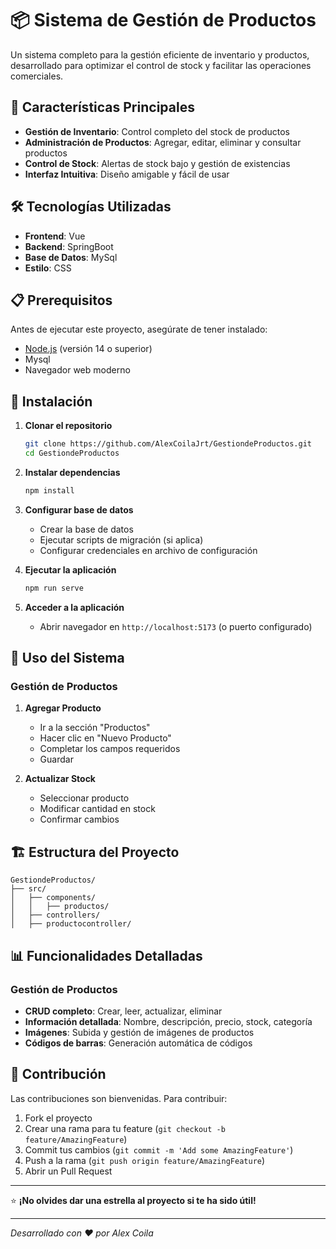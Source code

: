 # 📦 Sistema de Gestión de Productos

Un sistema completo para la gestión eficiente de inventario y productos, desarrollado para optimizar el control de stock y facilitar las operaciones comerciales.

## 🚀 Características Principales

- **Gestión de Inventario**: Control completo del stock de productos
- **Administración de Productos**: Agregar, editar, eliminar y consultar productos
- **Control de Stock**: Alertas de stock bajo y gestión de existencias
- **Interfaz Intuitiva**: Diseño amigable y fácil de usar

## 🛠️ Tecnologías Utilizadas

- **Frontend**: Vue
- **Backend**: SpringBoot
- **Base de Datos**: MySql
- **Estilo**: CSS

## 📋 Prerequisitos

Antes de ejecutar este proyecto, asegúrate de tener instalado:

- [Node.js](https://nodejs.org/) (versión 14 o superior)
- Mysql
- Navegador web moderno

## 🔧 Instalación

1. **Clonar el repositorio**
   ```bash
   git clone https://github.com/AlexCoilaJrt/GestiondeProductos.git
   cd GestiondeProductos
   ```

2. **Instalar dependencias**
   ```bash
   npm install
   ```

3. **Configurar base de datos**
   - Crear la base de datos
   - Ejecutar scripts de migración (si aplica)
   - Configurar credenciales en archivo de configuración

4. **Ejecutar la aplicación**
   ```bash
   npm run serve
   ```

5. **Acceder a la aplicación**
   - Abrir navegador en `http://localhost:5173` (o puerto configurado)

## 📱 Uso del Sistema

### Gestión de Productos

1. **Agregar Producto**
   - Ir a la sección "Productos"
   - Hacer clic en "Nuevo Producto"
   - Completar los campos requeridos
   - Guardar

2. **Actualizar Stock**
   - Seleccionar producto
   - Modificar cantidad en stock
   - Confirmar cambios



## 🏗️ Estructura del Proyecto

```
GestiondeProductos/
├── src/
│   ├── components/
│   │   ├── productos/
│   ├── controllers/
│   ├── productocontroller/

```
## 📊 Funcionalidades Detalladas

### Gestión de Productos
- **CRUD completo**: Crear, leer, actualizar, eliminar
- **Información detallada**: Nombre, descripción, precio, stock, categoría
- **Imágenes**: Subida y gestión de imágenes de productos
- **Códigos de barras**: Generación automática de códigos

## 🤝 Contribución

Las contribuciones son bienvenidas. Para contribuir:

1. Fork el proyecto
2. Crear una rama para tu feature (`git checkout -b feature/AmazingFeature`)
3. Commit tus cambios (`git commit -m 'Add some AmazingFeature'`)
4. Push a la rama (`git push origin feature/AmazingFeature`)
5. Abrir un Pull Request

---

⭐ **¡No olvides dar una estrella al proyecto si te ha sido útil!**

---

*Desarrollado con ❤️ por Alex Coila*
